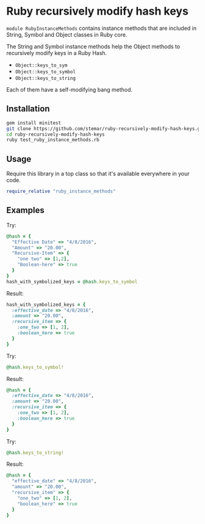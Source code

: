 # Ruby recursively modify hash keys

`module RubyInstanceMethods` contains instance methods that are included in String, Symbol and Object classes in Ruby core.

The String and Symbol instance methods help the Object methods to recursively modify keys in a Ruby Hash.

- `Object::keys_to_sym`
- `Object::keys_to_symbol`
- `Object::keys_to_string`

Each of them have a self-modifying bang method.

## Installation

```bash
gem install minitest
git clone https://github.com/stemar/ruby-recursively-modify-hash-keys.git
cd ruby-recursively-modify-hash-keys
ruby test_ruby_instance_methods.rb
```

## Usage

Require this library in a top class so that it's available everywhere in your code.

```ruby
require_relative "ruby_instance_methods"
```

## Examples

Try:

```ruby
@hash = {
  "Effective Date" => "4/8/2016",
  "Amount" => "20.00",
  "Recursive-Item" => {
    "one two" => [1,2],
    "Boolean-here" => true
  }
}
hash_with_symbolized_keys = @hash.keys_to_symbol
```

Result:

```ruby
hash_with_symbolized_keys = {
  :effective_date => "4/8/2016",
  :amount => "20.00",
  :recursive_item => {
    :one_two => [1, 2],
    :boolean_here => true
  }
}
```

Try:

```ruby
@hash.keys_to_symbol!
```

Result:

```ruby
@hash = {
  :effective_date => "4/8/2016",
  :amount => "20.00",
  :recursive_item => {
    :one_two => [1, 2],
    :boolean_here => true
  }
}
```

Try:

```ruby
@hash.keys_to_string!
```

Result:

```ruby
@hash = {
  "effective_date" => "4/8/2016",
  "amount" => "20.00",
  "recursive_item" => {
    "one_two" => [1, 2],
    "boolean_here" => true
  }
}
```
